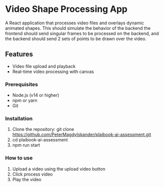 # Video Shape Processing App

A React application that processes video files and overlays dynamic animated shapes. This should simulate the behavior of the backend
the frontend should send singular frames to be processed on the backend, and the backend should send 2 sets of points to be drawn over the video.

## Features

- Video file upload and playback
- Real-time video processing with canvas

### Prerequisites

- Node.js (v14 or higher)
- npm or yarn
- Git

### Installation

1. Clone the repository: git clone https://github.com/PeterMagdyIskander/plaibook-ai-assessment.git
2. cd plaibook-ai-assessment
3. npm run start

### How to use

1. Upload a video using the upload video button
2. Click process video
3. Play the video

